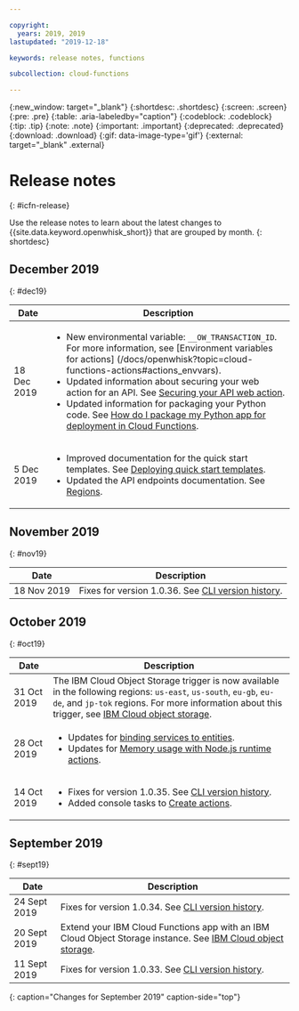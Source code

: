 ```yaml
---

copyright:
  years: 2019, 2019
lastupdated: "2019-12-18"

keywords: release notes, functions

subcollection: cloud-functions

---
```


{:new_window: target="_blank"}
{:shortdesc: .shortdesc}
{:screen: .screen}
{:pre: .pre}
{:table: .aria-labeledby="caption"}
{:codeblock: .codeblock}
{:tip: .tip}
{:note: .note}
{:important: .important}
{:deprecated: .deprecated}
{:download: .download}
{:gif: data-image-type='gif'}
{:external: target="_blank" .external}

# Release notes
{: #icfn-release}

Use the release notes to learn about the latest changes to {{site.data.keyword.openwhisk_short}} that are grouped by month.
{: shortdesc}

## December 2019
{: #dec19}

| Date | Description |
| --------- | -------- |
| 18 Dec 2019 | <ul><li>New environmental variable: `__OW_TRANSACTION_ID`. For more information, see [Environment variables for actions] (/docs/openwhisk?topic=cloud-functions-actions#actions_envvars).</li><li>Updated information about securing your web action for an API. See [Securing your API web action](/docs/openwhisk?topic=cloud-functions-apigateway#api_secure).</li><li>Updated information for packaging your Python code. See [How do I package my Python app for deployment in Cloud Functions](/docs/openwhisk?topic=cloud-functions-prep#how_to_package_python).</li></ul> |
| 5 Dec 2019 | <ul><li>Improved documentation for the quick start templates. See [Deploying quick start templates](/docs/openwhisk?topic=cloud-functions-templates).</li><li>Updated the API endpoints documentation. See [Regions](/docs/openwhisk?topic=cloud-functions-cloudfunctions_regions).</li></ul> |

## November 2019
{: #nov19}

| Date | Description |
| --------- | -------- |
| 18 Nov 2019 | Fixes for version 1.0.36. See [CLI version history](/docs/openwhisk?topic=cloud-functions-cli_versions). |

## October 2019
{: #oct19}

| Date | Description |
| --------- | -------- |
| 31 Oct 2019 | The IBM Cloud Object Storage trigger is now available in the following regions: `us-east`, `us-south`, `eu-gb`, `eu-de`, and `jp-tok` regions. For more information about this trigger, see [IBM Cloud object storage](/docs/openwhisk?topic=cloud-functions-pkg_obstorage). |
| 28 Oct 2019 | <ul><li>Updates for [binding services to entities](/docs/openwhisk?topic=cloud-functions-services).</li><li>Updates for [Memory usage with Node.js runtime actions](/docs/openwhisk?topic=cloud-functions-test#memory_usage).</li></ul> |
| 14 Oct 2019 | <ul><li>Fixes for version 1.0.35. See [CLI version history](/docs/openwhisk?topic=cloud-functions-cli_versions).</li><li>Added console tasks to [Create actions](/docs/openwhisk?topic=cloud-functions-actions).</li></ul> |

## September 2019
{: #sept19}

| Date | Description |
| --------- | -------- |
| 24 Sept 2019 | Fixes for version 1.0.34. See [CLI version history](/docs/openwhisk?topic=cloud-functions-cli_versions). |
| 20 Sept 2019 |  Extend your IBM Cloud Functions app with an IBM Cloud Object Storage instance. See [IBM Cloud object storage](/docs/openwhisk?topic=cloud-functions-pkg_obstorage). |
| 11 Sept 2019 | Fixes for version 1.0.33. See [CLI version history](/docs/openwhisk?topic=cloud-functions-cli_versions). |
{: caption="Changes for September 2019" caption-side="top"}
